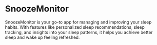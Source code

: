 # SnoozeMonitor
SnoozeMonitor is your go-to app for managing and improving your sleep habits. With features like personalized sleep recommendations, sleep tracking, and insights into your sleep patterns, it helps you achieve better sleep and wake up feeling refreshed.
